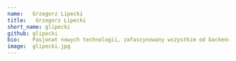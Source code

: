 ```yaml
---
name:   Grzegorz Lipecki
title:   Grzegorz Lipecki
short_name: glipecki
github: glipecki
bio:    Pasjonat nowych technologii, zafascynowany wszystkim od backendu po frontend. Na co dzień full stack developer i wyznawca software craftsmanship. W przerwach chętnie angażuje się w techniczne dyskusje i dzieli się swoją wiedzą. Autor wielu artykułów i prezentacji technicznych. W wolnych chwilach eksperymentuje z nowymi technologiami, gra w gry wideo i pielęgnuje swój ogród.
image:  glipecki.jpg
---
```

